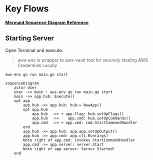 # Key Flows

**[Mermaid Sequence Diagram Reference](https://mermaid-js.github.io/mermaid/#/sequenceDiagram)**


## Starting Server

Open Terminal and execute.
> aws-env is wrapper to aws-vault tool for securely stoding AWS Credentials Locally 

```
aws-env go run main.go start 
```

```mermaid
sequenceDiagram
    actor User
    User ->> main : aws-env go run main.go start 
    main ->> app.hub: Execute()
    opt app
        app.hub ->> app.hub: hub:= NewApp()
        opt app.hub
            app.hub  ->> + app.flag: hub.setUpFlags()
            app.hub  ->>    app.cmd: hub.setUpCommands() 
            app.cmd  ->> + app.cmd: cmd.StartCommandHandler
        end
        app.hub ->> app.hub: app.app.setUpOutput()
        app.hub ->> app.cmd: app.cli.Run(args)  
        Note right of app.cmd: invokes StartCommandHandler
        app.cmd ->> app.server: server.Start
        Note right of app.server: Server Started! 
    end
```